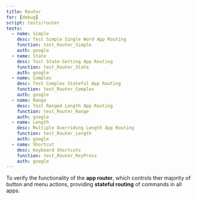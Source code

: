 ```yaml
---
title: Router
for: [debug]
script: tests/router
tests:
  - name: Simple
    desc: Test Simple Single Word App Routing
    function: test_Router_Simple
    auth: google
  - name: State
    desc: Test State-Setting App Routing
    function: test_Router_State
    auth: google
  - name: Complex
    desc: Test Complex Stateful App Routing
    function: test_Router_Complex
    auth: google
  - name: Range
    desc: Test Ranged Length App Routing
    function: test_Router_Range
    auth: google
  - name: Length
    desc: Multiple Overriding Length App Routing
    function: test_Router_Length
    auth: google
  - name: Shortcut
    desc: Keyboard Shortcuts
    function: test_Router_KeyPress
    auth: google
---
```

To verify the functionality of the __app router__, which controls ther majority of button and menu actions, providing __stateful routing__ of commands in all apps.